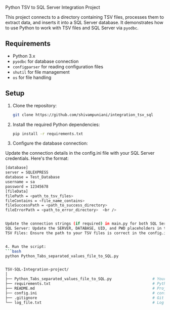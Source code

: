 Python TSV to SQL Server Integration Project

This project connects to a directory containing TSV files, processes them to extract data, and inserts it into a SQL Server database. It demonstrates how to use Python to work with TSV files and SQL Server via `pyodbc`.

## Requirements

- Python 3.x
- `pyodbc` for database connection
- `configparser` for reading configuration files
- `shutil` for file management
- `os` for file handling

## Setup


1. Clone the repository:
   ```bash
   git clone https://github.com/shivampuniani/integration_tsv_sql

2. Install the required Python dependencies:
   ```bash
   pip install -r requirements.txt

3. Configure the database connection:

Update the connection details in the config.ini file with your SQL Server credentials. Here's the format:   
   ```bash
   [database]
   server = SQLEXPRESS  
   database = Test_Database  
   username = sa  
   password = 12345678  
   [fileData]
   filePath = <path_to_tsv_files>  
   fileContains = <file_name_contains>  
   fileSuccessPath = <path_to_success_directory>  
   fileErrorPath = <path_to_error_directory>  <br />


Update the connection strings (if required) in main.py for both SQL Server and the TSV file handling.
SQL Server: Update the SERVER, DATABASE, UID, and PWD placeholders in the config.ini file.
TSV Files: Ensure the path to your TSV files is correct in the config.ini file.


4. Run the script:
   ```bash
   python Python_Tabs_separated_values_file_to_SQL.py


TSV-SQL-Integration-project/  
│  
├── Python_Tabs_separated_values_file_to_SQL.py                  # Your main Python program  
├── requirements.txt                                             # Python dependencies  
├── README.md                                                    # Project documentation  
├── config.ini                                                   # config file to store and configure sql server and file data   
├── .gitignore                                                   # Git ignore rules  
└── log_file.txt                                                 # Log file (will be generated when running the program)  
